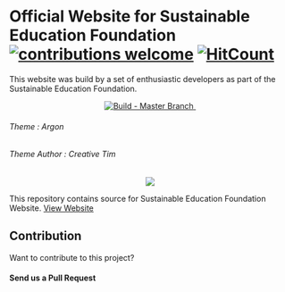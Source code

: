 # Official Website for Sustainable Education Foundation [![contributions welcome](https://img.shields.io/badge/contributions-welcome-brightgreen.svg?style=flat)](https://github.com/SustainableEducationFoundation/LiveWeb/issues)  [![HitCount](http://hits.dwyl.io/SustainableEducationFoundation/LiveWeb.svg)](http://hits.dwyl.io/SustainableEducationFoundation/LiveWeb)

This website was build by a set of enthusiastic developers as part of the Sustainable Education Foundation.

<p align="center">
 <a href="https://travis-ci.org/SustainableEducationFoundation/LiveWeb">
<img src="https://travis-ci.org/SustainableEducationFoundation/LiveWeb.svg?branch=master" alt="Build - Master Branch">
</a>
<a href="https://opensource.org/licenses/MIT">
<img alt="" src="https://img.shields.io/badge/license-MIT-green.svg">
 </a>
</p>

###### Theme : Argon

###### Theme Author : Creative Tim

<div align="center">
  <img src="https://avatars3.githubusercontent.com/u/31291163?s=200&v=4" />
</div>

This repository contains source for Sustainable Education Foundation Website. [View Website](https://sefglobal.org/)


## Contribution

Want to contribute to this project? 

#### Send us a Pull Request

